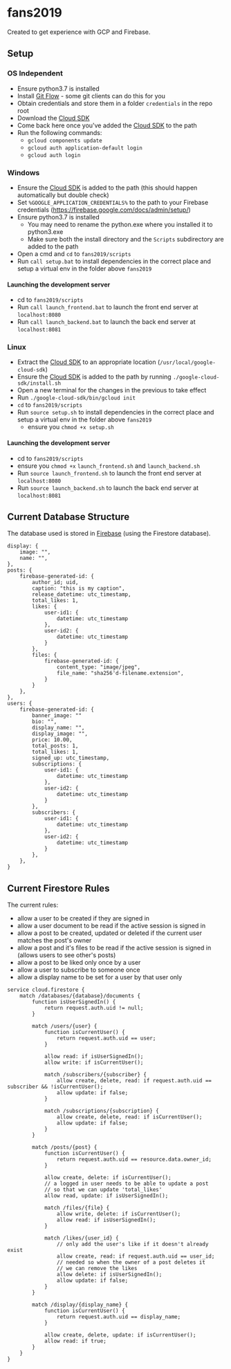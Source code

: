 # fans2019

Created to get experience with GCP and Firebase.

## Setup

### OS Independent
* Ensure python3.7 is installed 
* Install [Git Flow] - some git clients can do this for you
* Obtain credentials and store them in a folder `credentials` in the repo root
* Download the [Cloud SDK]
* Come back here once you've added the [Cloud SDK] to the path
* Run the following commands:
    * `gcloud components update`
    * `gcloud auth application-default login`
    * `gcloud auth login`

### Windows
* Ensure the [Cloud SDK] is added to the path (this should happen automatically but double check)
* Set `%GOOGLE_APPLICATION_CREDENTIALS%` to the path to your Firebase credentials (https://firebase.google.com/docs/admin/setup/)
* Ensure python3.7 is installed 
    * You may need to rename the python.exe where you installed it to python3.exe
    * Make sure both the install directory and the `Scripts` subdirectory are added to the path
* Open a cmd and `cd` to `fans2019/scripts`
* Run `call setup.bat` to install dependencies in the correct place and setup a virtual env in the folder above `fans2019`

#### Launching the development server
* cd to `fans2019/scripts`
* Run `call launch_frontend.bat` to launch the front end server at `localhost:8080`
* Run `call launch_backend.bat` to launch the back end server at `localhost:8081`

### Linux
* Extract the [Cloud SDK] to an appropriate location (`/usr/local/google-cloud-sdk`)
* Ensure the [Cloud SDK] is added to the path by running `./google-cloud-sdk/install.sh`
* Open a new terminal for the changes in the previous to take effect
* Run `./google-cloud-sdk/bin/gcloud init`
* `cd` to `fans2019/scripts`
* Run `source setup.sh` to install dependencies in the correct place and setup a virtual env in the folder above `fans2019`
    * ensure you `chmod +x setup.sh`

#### Launching the development server
* cd to `fans2019/scripts`
* ensure you `chmod +x` `launch_frontend.sh` and `launch_backend.sh`
* Run `source launch_frontend.sh` to launch the front end server at `localhost:8080`
* Run `source launch_backend.sh` to launch the back end server at `localhost:8081`

## Current Database Structure
The database used is stored in [Firebase] (using the Firestore database).

```
display: {
    image: "",
    name: "",
},
posts: {
    firebase-generated-id: {
        author_id; uid,
        caption: "this is my caption",
        release_datetime: utc_timestamp,
        total_likes: 1,
        likes: {
            user-id1: {
                datetime: utc_timestamp
            },
            user-id2: {
                datetime: utc_timestamp
            }
        },
        files: {
            firebase-generated-id: {
                content_type: "image/jpeg",
                file_name: "sha256'd-filename.extension",
            }
        }
    },
},
users: {
    firebase-generated-id: {
        banner_image: ""
        bio: "",
        display_name: "",
        display_image: "",
        price: 10.00,
        total_posts: 1,
        total_likes: 1,
        signed_up: utc_timestamp,
        subscriptions: {
            user-id1: {
                datetime: utc_timestamp
            },
            user-id2: {
                datetime: utc_timestamp
            }
        },
        subscribers: {
            user-id1: {
                datetime: utc_timestamp
            },
            user-id2: {
                datetime: utc_timestamp
            }
        },
    },
}
```

## Current Firestore Rules
The current rules:
* allow a user to be created if they are signed in
* allow a user document to be read if the active session is signed in
* allow a post to be created, updated or deleted if the current user matches the post's owner
* allow a post and it's files to be read if the active session is signed in (allows users to see other's posts)
* allow a post to be liked only once by a user
* allow a user to subscribe to someone once
* allow a display name to be set for a user by that user only

```
service cloud.firestore {
    match /databases/{database}/documents {
        function isUserSignedIn() {
            return request.auth.uid != null;
        }
    
        match /users/{user} {
            function isCurrentUser() {
                return request.auth.uid == user;
            }
        
            allow read: if isUserSignedIn();
            allow write: if isCurrentUser();
               
            match /subscribers/{subscriber} {
                allow create, delete, read: if request.auth.uid == subscriber && !isCurrentUser();
                allow update: if false;
            }
          
            match /subscriptions/{subscription} {
                allow create, delete, read: if isCurrentUser();
                allow update: if false;
            }
        }
        
        match /posts/{post} {
            function isCurrentUser() {
                return request.auth.uid == resource.data.owner_id;
            }
            
            allow create, delete: if isCurrentUser();
            // a logged in user needs to be able to update a post
            // so that we can update 'total_likes'
            allow read, update: if isUserSignedIn();
              
            match /files/{file} {
                allow write, delete: if isCurrentUser();
                allow read: if isUserSignedIn();
            }

            match /likes/{user_id} {
                // only add the user's like if it doesn't already exist
                allow create, read: if request.auth.uid == user_id;
                // needed so when the owner of a post deletes it
                // we can remove the likes
                allow delete: if isUserSignedIn();
                allow update: if false;
            }
        }
        
        match /display/{display_name} {
            function isCurrentUser() {
                return request.auth.uid == display_name;
            }
            
            allow create, delete, update: if isCurrentUser();
            allow read: if true;
        }
    }
}
```

[Cloud SDK]:https://cloud.google.com/sdk/docs/
[Firebase]:https://console.firebase.google.com
[Git Flow]:https://github.com/nvie/gitflow/wiki/Installation
